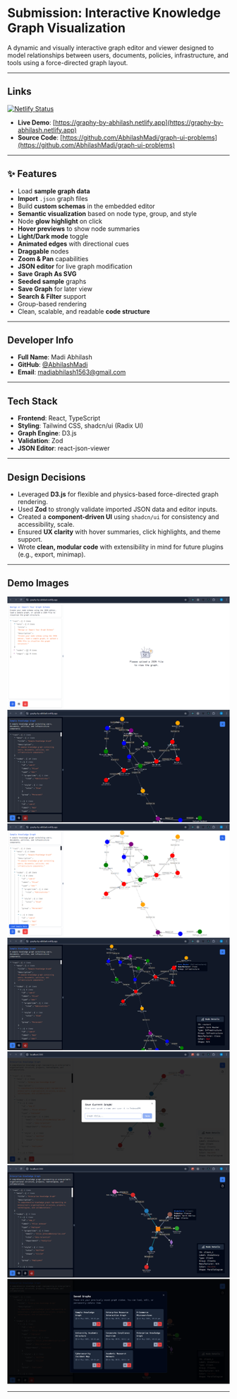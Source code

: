 # Submission: Interactive Knowledge Graph Visualization

A dynamic and visually interactive graph editor and viewer designed to model relationships between users, documents, policies, infrastructure, and tools using a force-directed graph layout.

---

## Links

[![Netlify Status](https://api.netlify.com/api/v1/badges/c9f43da7-d508-4874-99fd-356770373745/deploy-status)](https://app.netlify.com/projects/graphy-by-abhilash/deploys)

- **Live Demo**: [https://graphy-by-abhilash.netlify.app](https://graphy-by-abhilash.netlify.app)
- **Source Code**: [https://github.com/AbhilashMadi/graph-ui-problems](https://github.com/AbhilashMadi/graph-ui-problems)

---

## ✨ Features

- Load **sample graph data**
- **Import** `.json` graph files
- Build **custom schemas** in the embedded editor
- **Semantic visualization** based on node type, group, and style
- Node **glow highlight** on click
- **Hover previews** to show node summaries
- **Light/Dark mode** toggle
- **Animated edges** with directional cues
- **Draggable** nodes
- **Zoom & Pan** capabilities
- **JSON editor** for live graph modification
- **Save Graph As SVG**
- **Seeded sample** graphs
- **Save Graph** for later view
- **Search & Filter** support
- Group-based rendering
- Clean, scalable, and readable **code structure**

---

## Developer Info

- **Full Name**: Madi Abhilash
- **GitHub**: [@AbhilashMadi](https://github.com/AbhilashMadi)
- **Email**: madiabhilash1563@gmail.com

---

## Tech Stack

- **Frontend**: React, TypeScript
- **Styling**: Tailwind CSS, shadcn/ui (Radix UI)
- **Graph Engine**: D3.js
- **Validation**: Zod
- **JSON Editor**: react-json-viewer

---

## Design Decisions

- Leveraged **D3.js** for flexible and physics-based force-directed graph rendering.
- Used **Zod** to strongly validate imported JSON data and editor inputs.
- Created a **component-driven UI** using `shadcn/ui` for consistency and accessibility, scale.
- Ensured **UX clarity** with hover summaries, click highlights, and theme support.
- Wrote **clean, modular code** with extensibility in mind for future plugins (e.g., export, minimap).

---

## Demo Images

<!-- Add screenshots here if available -->

![Graph Demo 1](./screenshots/light-sh-1.png)
![Graph Demo 2](./screenshots/dark-sh-1.png)
![Graph Demo 3](./screenshots/light-sh-2.png)
![Graph Demo 4](./screenshots/dark-sh-2.png)
![Graph Demo 5](./screenshots/save-graph-sh.png)
![Graph Demo 6](./screenshots/dark-sh-3.png)
![Graph Demo 7](./screenshots/saved-graphs-sh.png)

---
